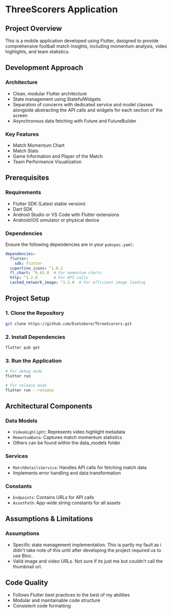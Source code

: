 # ThreeScorers Application

## Project Overview
This is a mobile application developed using Flutter, designed to provide comprehensive football match insights, including momentum analysis, video highlights, and team statistics.

## Development Approach

### Architecture
- Clean, modular Flutter architecture
- State management using StatefulWidgets
- Separation of concerns with dedicated service and model classes alongside abstracting the API calls and widgets for each section of the screen
- Asynchronous data fetching with Future and FutureBuilder

### Key Features
- Match Momentum Chart
- Match Stats
- Game Information and Player of the Match
- Team Performance Visualization

## Prerequisites

### Requirements
- Flutter SDK (Latest stable version)
- Dart SDK
- Android Studio or VS Code with Flutter extensions
- Android/iOS simulator or physical device

### Dependencies
Ensure the following dependencies are in your `pubspec.yaml`:
```yaml
dependencies:
  flutter:
    sdk: flutter
  cupertino_icons: ^1.0.2
  fl_chart: ^0.65.0  # For momentum charts
  http: ^1.2.0       # For API calls
  cached_network_image: ^3.3.0  # For efficient image loading
```

## Project Setup

### 1. Clone the Repository
```bash
git clone https://github.com/Esetobore/ThreeScorers.git
```

### 2. Install Dependencies
```bash
flutter pub get
```

### 3. Run the Application
```bash
# For debug mode
flutter run

# For release mode
flutter run --release
```

## Architectural Components

### Data Models
- `VideoHighlight`: Represents video highlight metadata
- `MomentumData`: Captures match momentum statistics
- Others can be found within the data_models folder

### Services
- `MatchDetailsService`: Handles API calls for fetching match data
- Implements error handling and data transformation

### Constants
- `Endpoints`: Contains URLs for API calls
- `AssetPath`: App-wide string constants for all assets

## Assumptions & Limitations

### Assumptions
- Specific state management implementation. This is partly my fault as i didn't take note of this until after developing the project required us to use Bloc.
- Valid image and video URLs. Not sure if its just me but couldn't call the thumbnail url.

## Code Quality
- Follows Flutter best practices to the best of my abilities
- Modular and maintainable code structure
- Consistent code formatting